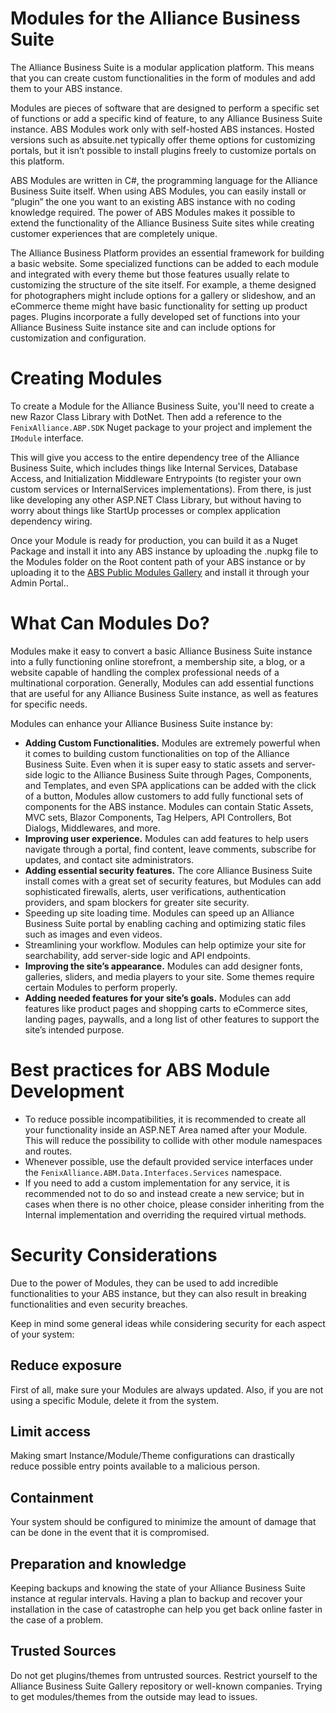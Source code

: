 # Modules for the Alliance Business Suite

The Alliance Business Suite is a modular application platform. This means that you can create custom functionalities in the form of modules and add them to your ABS instance.

Modules are pieces of software that are designed to perform a specific set of functions or add a specific kind of feature, to any Alliance Business Suite instance. ABS Modules work only with self-hosted ABS instances. Hosted versions such as absuite.net typically offer theme options for customizing portals, but it isn’t possible to install plugins freely to customize portals on this platform.

ABS Modules are written in C#, the programming language for the Alliance Business Suite itself. When using ABS Modules, you can easily install or “plugin” the one you want to an existing ABS instance with no coding knowledge required. The power of ABS Modules makes it possible to extend the functionality of the Alliance Business Suite sites while creating customer experiences that are completely unique.

The Alliance Business Platform provides an essential framework for building a basic website. Some specialized functions can be added to each module and integrated with every theme but those features usually relate to customizing the structure of the site itself. For example, a theme designed for photographers might include options for a gallery or slideshow, and an eCommerce theme might have basic functionality for setting up product pages. Plugins incorporate a fully developed set of functions into your Alliance Business Suite instance site and can include options for customization and configuration.

# Creating Modules

To create a Module for the Alliance Business Suite, you'll need to create a new Razor Class Library with DotNet. Then add a reference to the `FenixAlliance.ABP.SDK` Nuget package to your project and implement the `IModule` interface.

This will give you access to the entire dependency tree of the Alliance Business Suite, which includes things like Internal Services, Database Access, and Initialization Middleware Entrypoints (to register your own custom services or InternalServices implementations). From there, is just like developing any other ASP.NET Class Library, but without having to worry about things like StartUp processes or complex application dependency wiring.

Once your Module is ready for production, you can build it as a Nuget Package and install it into any ABS instance by uploading the .nupkg file to the Modules folder on the Root content path of your ABS instance or by uploading it to the [ABS Public Modules Gallery](https://gallery.absuite.net) and install it through your Admin Portal..



# What Can Modules Do?
Modules make it easy to convert a basic Alliance Business Suite instance into a fully functioning online storefront, a membership site, a blog, or a website capable of handling the complex professional needs of a multinational corporation. Generally, Modules can add essential functions that are useful for any Alliance Business Suite instance, as well as features for specific needs.

Modules can enhance your Alliance Business Suite instance by:
- **Adding Custom Functionalities.** Modules are extremely powerful when it comes to building custom functionalities on top of the Alliance Business Suite. Even when it is super easy to static assets and server-side logic to the Alliance Business Suite through Pages, Components, and Templates, and even SPA applications can be added with the click of a button, Modules allow customers to add fully functional sets of components for the ABS instance. Modules can contain Static Assets, MVC sets, Blazor Components, Tag Helpers, API Controllers, Bot Dialogs, Middlewares, and more.
- **Improving user experience.** Modules can add features to help users navigate through a portal, find content, leave comments, subscribe for updates, and contact site administrators.
- **Adding essential security features.** The core Alliance Business Suite install comes with a great set of security features, but Modules can add sophisticated firewalls, alerts, user verifications, authentication providers, and spam blockers for greater site security.
- Speeding up site loading time. Modules can speed up an Alliance Business Suite portal by enabling caching and optimizing static files such as images and even videos.
- Streamlining your workflow. Modules can help optimize your site for searchability, add server-side logic and API endpoints.
- **Improving the site’s appearance.** Modules can add designer fonts, galleries, sliders, and media players to your site. Some themes require certain Modules to perform properly.
- **Adding needed features for your site’s goals.** Modules can add features like product pages and shopping carts to eCommerce sites, landing pages, paywalls, and a long list of other features to support the site’s intended purpose.

# Best practices for ABS Module Development

- To reduce possible incompatibilities, it is recommended to create all your functionality inside an ASP.NET Area named after your Module. This will reduce the possibility to collide with other module namespaces and routes.  
- Whenever possible, use the default provided service interfaces under the `FenixAlliance.ABM.Data.Interfaces.Services` namespace.
- If you need to add a custom implementation for any service, it is recommended not to do so and instead create a new service; but in cases when there is no other choice, please consider inheriting from the Internal implementation and overriding the required virtual methods.

# Security Considerations

Due to the power of Modules, they can be used to add incredible functionalities to your ABS instance, but they can also result in breaking functionalities and even security breaches. 

Keep in mind some general ideas while considering security for each aspect of your system:

## Reduce exposure
First of all, make sure your Modules are always updated. Also, if you are not using a specific Module, delete it from the system.

## Limit access

Making smart Instance/Module/Theme configurations can drastically reduce possible entry points available to a malicious person.

## Containment

Your system should be configured to minimize the amount of damage that can be done in the event that it is compromised.

## Preparation and knowledge

Keeping backups and knowing the state of your Alliance Business Suite instance at regular intervals. Having a plan to backup and recover your installation in the case of catastrophe can help you get back online faster in the case of a problem.

## Trusted Sources

Do not get plugins/themes from untrusted sources. Restrict yourself to the Alliance Business Suite Gallery repository or well-known companies. Trying to get modules/themes from the outside may lead to issues.







